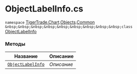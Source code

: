 
# ObjectLabelInfo.cs
`namespace` [TigerTrade.Chart](../../../../TigerTrade.Chart.md).[Objects](../../../../TigerTrade.Chart/Objects.md).[Common](../../../../TigerTrade.Chart/Objects/Common.md)  
`&nbsp;&nbsp;&nbsp;&nbsp;&nbsp;&nbsp;&nbsp;&nbsp;&nbsp;class` [ObjectLabelInfo](../ObjectLabelInfo.cs.md)

### Методы
| Название | Описание |
| --- | --- |
| [`ObjectLabelInfo`](./Методы/ObjectLabelInfo.md) | *Описание* |
